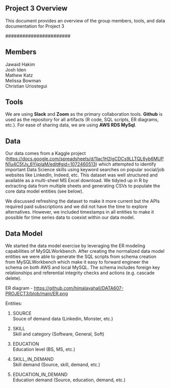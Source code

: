 ## Project 3 Overview

This document provides an overview of the group members, tools, and data documentation for Project 3

#######################

## Members

Jawaid Hakim  
Josh Iden  
Mathew Katz  
Melissa Bowman  
Christian Uriostegui

## Tools

We are using **Slack** and **Zoom** as the primary collaboration tools. **Github** is used as the repository for all artifacts (R code, SQL scripts, ER diagrams, etc.). For ease of sharing data, we are using **AWS RDS MySql**.

## Data

Our data comes from a Kaggle project (https://docs.google.com/spreadsheets/d/1lac1H2IgCDCs9LLTQL6yb6MUPN1u4C5fJv_6YjipIaM/edit#gid=1072460513) which attempted to identify important Data Science skills using keyword searches on popular social/job websites like LinkedIn, Indeed, etc. This dataset was well structured and available as a multi-sheel MS Excel download. We tidyied up in R by extracting data from multiple sheets and generating CSVs to populate the core data model entities (see below).  

We discussed refreshing the dataset to make it more current but the APIs required paid subscriptions and we did not have the time to explore alternatives. However, we included timestamps in all entities to make it possible for time series data to coexist within our data model.

## Data Model

We started the data model exercise by leveraging the ER modeling capabilities of MySQLWorkbench. After creating the normalized data model entities we were able to generate the SQL scripts from schema creation from MySQLWorkbench which make it easy to forward engineer the schema on both AWS and local MySQL. The schema includes foreign key relationships and referential integrity checks and actions (e.g. cascade delete).

ER diagram - https://github.com/himalayahall/DATA607-PROJECT3/blob/main/ER.png

Entities:

1. SOURCE  
    Souce of demand data (Linkedin, Monster, etc.)
    
3. SKILL  
    Skill and category (Software, General, Soft)
    
5. EDUCATION  
    Education level (BS, MS, etc.)
    
7. SKILL_IN_DEMAND  
    Skill demand (Source, skill, demand, etc.)
    
9. EDUCATION_IN_DEMAND  
    Education demand (Source, education, demand, etc.)



